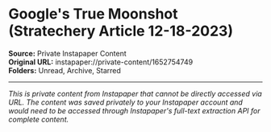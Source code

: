 # Google's True Moonshot (Stratechery Article 12-18-2023)

**Source:** Private Instapaper Content  
**Original URL:** instapaper://private-content/1652754749  
**Folders:** Unread, Archive, Starred  

---

*This is private content from Instapaper that cannot be directly accessed via URL. The content was saved privately to your Instapaper account and would need to be accessed through Instapaper's full-text extraction API for complete content.*